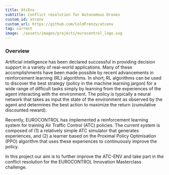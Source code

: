 ```yaml
---
title: AtcEnv
subtitle: Conflict resolution for Autonomous Drones
custom_id: atcenv
custom_url: https://github.com/ColdFrenzy/atcenv
tag: current
image: ./assets/images/projects/eurocontrol_logo.svg
---
```



### Overview
Artificial intelligence has been declared successful in providing decision support in a variety of real-world applications. Many of these accomplishments have been made possible by recent advancements in reinforcement learning (RL) algorithms. In short, RL algorithms can be used to discover the best strategy (policy in the machine learning jargon) for a wide range of difficult tasks simply by learning from the experiences of the agent interacting with the environment. The policy is typically a neural network that takes as input the state of the environment as observed by the agent and determines the best action to maximize the return (cumulative discounted reward).

Recently, EUROCONTROL has implemented a reinforcement learning system for training Air Traffic Control (ATC) policies. The current system is composed of (1) a relatively simple ATC simulator that generates experiences, and (2) a learner based on the Proximal Policy Optimisation (PPO) algorithm that uses these experiences to continuously improve the policy.

In this project our aim is to further improve the ATC-ENV and take part in the conflict resolution for the EUROCONTROL  Innovation Masterclass challenge.